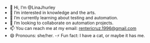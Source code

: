 - 👋 Hi, I’m @LinaJhurley
- 👀 I’m interested in knowledge and the arts.
- 🌱 I’m currently learning about testing and automation.
- 💞️ I’m looking to collaborate on automation projects.
- 📫 You can reach me at my email: rentericruz.1996@gmail.com
- 😄 Pronouns: she/her.
-⚡ Fun fact: I have a cat, or maybe it has me.

<!---
LinaJhurley/LinaJhurley is a ✨ special ✨ repository because its `README.md` (this file) appears on your GitHub profile.
You can click the Preview link to take a look at your changes.
--->
